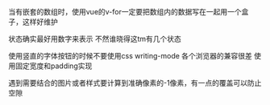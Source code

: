 当有嵌套的数组时，使用vue的v-for一定要把数组内的数据写在一起用一个盒子，这样好维护

状态确实最好用数字来表示  不然谁晓得这tm有几个状态

使用竖直的字体按钮的时候不要使用css writing-mode 各个浏览器的兼容很差  使用固定宽度和padding实现

遇到需要结合的图片或者样式要计算到准确像素的-1像素，有一点的覆盖可以防止空隙

